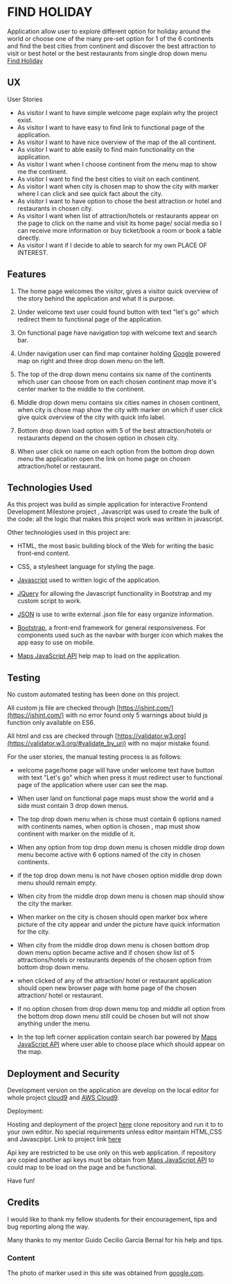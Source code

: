 # FIND HOLIDAY

Application allow user to explore different option for holiday around the world or choose one of the many pre-set option for 1 of the 6 continents and find the best cities from continent and discover the best attraction to visit or best hotel or the best restaurants from single drop down menu  
[Find Holiday](https://rokambol.github.io/Find-holiday/)

## UX
 
User Stories
* As visitor I want to have simple welcome page explain why the project exist.
* As visitor I want to have easy to find link to functional page of the application.
* As visitor I want to have nice overview of the map of the all continent.
* As visitor I want to able easily to find main functionality on the application.
* As visitor I want when I choose continent from the menu map to show me the continent.
* As visitor I want to find the best cities to visit on each continent. 
* As visitor I want when city is chosen map to show the city with marker where I can click and see quick fact about the city.
* As visitor I want to have option to chose the best attraction or hotel and restaurants in chosen city.
* As visitor I want when list of attraction/hotels or restaurants appear on the page to click on the name and visit its home page/ social media so I can receive more information or buy ticket/book a room or book a table directly.
* As visitor I want if I decide to able to search for my own PLACE OF INTEREST.

## Features

1. The home page welcomes the visitor, gives a visitor quick overview of the story behind the application and what it is purpose. 

2. Under welcome text user could found button with text "let's go" which redirect them to functional page of the application. 

3. On functional page have navigation top with welcome text and search bar. 

4. Under navigation user can find map container holding [Google](https://developers.google.com/maps/documentation/javascript/tutorial) powered map on right and three drop down menu on the left.

5. The top of the drop down menu contains six name of the continents which user can choose from on each chosen continent map move it's center marker to the middle to the continent. 

6. Middle drop down menu contains six cities names in chosen continent, when city is chose map show the city with  marker on which if user click give quick overview of the city with quick info label. 

7. Bottom drop down load option with 5 of the best attraction/hotels or restaurants depend on the chosen option in chosen city.

8. When user click on name on each option from the bottom drop down menu the application open the link on home page on chosen attraction/hotel or restaurant.



## Technologies Used

As this project was build as simple application for interactive Frontend Development Milestone project , Javascript was used to create the bulk of the code: all the logic that makes this project work was written in javascript.

Other technologies used in this project are:

- HTML, the most basic building block of the Web for writing the basic front-end content.

- CSS, a stylesheet language for styling the page.

- [Javascript](https://www.javascript.com/) used to written logic of the application.

- [JQuery](https://jquery.com/) for allowing the Javascript functionality in Bootstrap and my custom script to work.

- [JSON](https://www.json.org/) is use to write external .json file for easy organize information.

- [Bootstrap](https://getbootstrap.com/), a front-end framework for general responsiveness. For components used such as the navbar with burger icon which makes the app easy to use on mobile.

- [Maps JavaScript API](https://developers.google.com/maps/documentation/javascript/tutorial) help map to load on the application.


## Testing

No custom automated testing has been done on this project.

All custom js file are checked through [https://jshint.com/](https://jshint.com/) with no error found only 5 warnings about biuld js function only available on ES6.

All html and css are checked through [https://validator.w3.org](https://validator.w3.org/#validate_by_uri) with no major mistake found.

For the user stories, the manual testing process is as follows:

- welcome page/home page will have under welcome text have button with text "Let's go" which when press it must redirect user to functional page of the application where user can see the map.


 - When user land on functional page maps must show the world and a side must contain 3 drop down menus.
    
 - The top drop down menu when is chose must contain 6 options named with continents names, when option is chosen , map must show continent with marker on the middle of it.


- When any option from top drop down menu is chosen middle drop down menu become active with 6 options named of the city in chosen continents.

- if the top drop down menu is not have chosen option middle drop down menu should remain empty.
  
 - When city from the middle drop down menu is chosen map should show the city the marker.
 
 - When marker on the city is chosen should open marker box where picture of the city appear and under the picture have quick information for the city.
 
     
- When city from the middle drop down menu is chosen bottom drop down menu option became active and if chosen show list of 5 attractions/hotels or restaurants depends of the chosen option from bottom drop down menu.

- when clicked of any of the attraction/ hotel or restaurant application should open new browser page with home page of the chosen attraction/ hotel or restaurant.

- If no option chosen from drop down menu top and middle all option from the bottom drop down menu still could be chosen but will not show anything under the menu.

- In the top left corner application contain search bar powered by [Maps JavaScript API](https://developers.google.com/maps/documentation/javascript/tutorial) where user able to choose place which should appear on the map. 

  

## Deployment and Security

Development version on the application are develop on
the local editor for whole project [cloud9](https://c9.io) and [AWS Cloud9](https://aws.amazon.com/console/).

Deployment:

Hosting and deployment of the project [here](https://github.com/rokambol/Find-holiday) clone repository and run it to to your own editor. No special requirements unless editor maintain HTML,CSS and Javascpipt.
Link to project link [here](https://rokambol.github.io/Find-holiday/)

Api key are restricted to be use only on this web application. if repository are copied another api keys must be obtain from [Maps JavaScript API](https://developers.google.com/maps/documentation/javascript/tutorial) to could map to be load on the page and be functional.

Have fun!

## Credits
I would like to thank my fellow students for their encouragement, tips and bug reporting along the way. 

Many thanks to my mentor Guido Cecilio Garcia Bernal  for his help and tips.

### Content

The photo of marker used in this site was obtained from [google.com](https://google.com/).
